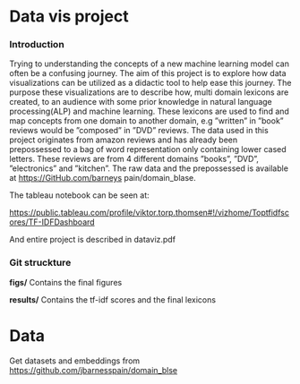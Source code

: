 # Data vis project

### Introduction

Trying to understanding the concepts of a new machine learning model can often be a confusing journey. The aim of this project is to explore how data visualizations can be utilized as a didactic tool to help ease this journey. The purpose these visualizations are to describe how, multi domain lexicons are created, to an audience with some prior knowledge in natural language processing(ALP) and machine learning. These lexicons are used to find and map concepts from one domain to another domain, e.g ”written” in ”book” reviews would be ”composed” in ”DVD” reviews. The data used in this project originates from amazon reviews and has already been prepossessed to a bag of word representation only containing lower cased letters. These reviews are from 4 different domains ”books”, ”DVD”, ”electronics” and ”kitchen”. The raw data and the prepossessed is available at https://GitHub.com/barneys pain/domain_blase.

The tableau notebook can be seen at:

https://public.tableau.com/profile/viktor.torp.thomsen#!/vizhome/Toptfidfscores/TF-IDFDashboard 

And entire project is described in dataviz.pdf

### Git struckture
**figs/**
Contains the final figures

**results/**
Contains the tf-idf scores and the final lexicons

# Data

Get datasets and embeddings from https://github.com/jbarnesspain/domain_blse



